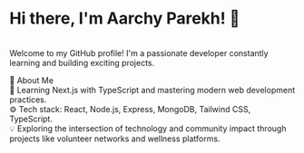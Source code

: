 <h1><b>Hi there, I'm Aarchy Parekh! 👋</b></h1>
<br/>
<b></b>Welcome to my GitHub profile! I'm a passionate developer constantly learning and building exciting projects.

🚀 About Me
<br/>
🌱 Learning Next.js with TypeScript and mastering modern web development practices.
<br/>
⚙️ Tech stack: React, Node.js, Express, MongoDB, Tailwind CSS, TypeScript.
<br/>
💡 Exploring the intersection of technology and community impact through projects like volunteer networks and wellness platforms.
